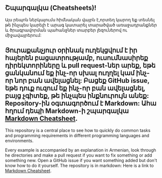 Շպարգալկա (Cheatsheets)!
-----------------------

Այս րեպոն ներկայումս հիմնական վայրն է,որտեղ կարող եք տեսնել թե ինչպես կարելի է արագ կատարել տարածված առաջադրանքներ և ծրագրավորման պահանջներ տարբեր լեզուներով ու միջավայրերում:

Յուրաքանչյուր օրինակ ուղեկցվում է իր հայերեն բացատրությամբ, ուսումնասիրեք դիրեկտորիները և pull request-ներ արեք, եթե ցանկանում եք ինչ-որ սխալ ուղղել կամ ինչ-որ նոր բան ավելացնել: Բացեք GitHub issue, եթե դուք ուզում եք ինչ-որ բան ավելացնել, բայց չգիտեք, թե ինչպես ինքնուրույն անեք:
Repository-ին օգտագործում է Markdown:
Ահա հղում դեպի Markdown-ի շպարգալկա [Markdown Cheatsheet](https://github.com/adam-p/markdown-here/wiki/Markdown-Cheatsheet).
-----------------------
This repository is a central place to see how to quickly do common tasks and programming requirements in different programming languages and environments.

Every example is accompanied by an explanation in Armenian, look through he directories and make a pull request if you want to fix something or add something new. Open a GitHub issue if you want something added but don't know how to do it yourself.
The repository is in markdown:
Here is a link to [Markdown Cheatsheet](https://github.com/adam-p/markdown-here/wiki/Markdown-Cheatsheet).

